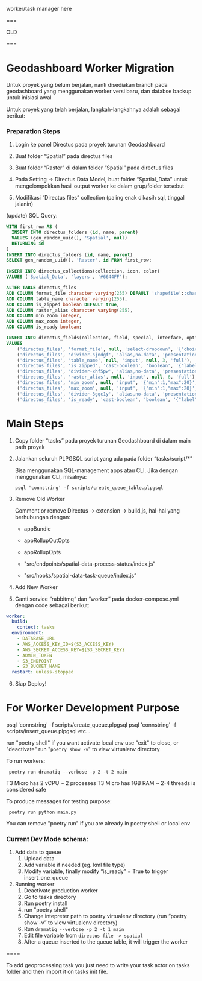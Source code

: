 worker/task manager here


===

OLD

===

# Geodashboard Worker Migration

Untuk proyek yang belum berjalan, nanti disediakan branch pada geodashboard yang menggunakan worker versi baru, dan databse backup untuk inisiasi awal

Untuk proyek yang telah berjalan, langkah-langkahnya adalah sebagai berikut:

### Preparation Steps

1. Login ke panel Directus pada proyek turunan Geodashboard

2. Buat folder “Spatial” pada directus files

3. Buat folder “Raster” di dalam folder “Spatial” pada directus files

4. Pada Setting → Directus Data Model, buat folder “Spatial_Data” untuk mengelompokkan hasil output worker ke dalam grup/folder tersebut

5. Modifikasi “Directus files” collection (paling enak dikasih sql, tinggal jalanin)

(update) SQL Query:

```SQL
WITH first_row AS (
  INSERT INTO directus_folders (id, name, parent)
  VALUES (gen_random_uuid(), 'Spatial', null)
  RETURNING id
)
INSERT INTO directus_folders (id, name, parent)
SELECT gen_random_uuid(), 'Raster', id FROM first_row;

INSERT INTO directus_collections(collection, icon, color)
VALUES ('Spatial_Data', 'layers', '#6644FF');

ALTER TABLE directus_files
ADD COLUMN format_file character varying(255) DEFAULT 'shapefile'::character varying,
ADD COLUMN table_name character varying(255),
ADD COLUMN is_zipped boolean DEFAULT true,
ADD COLUMN raster_alias character varying(255),
ADD COLUMN min_zoom integer,
ADD COLUMN max_zoom integer,
ADD COLUMN is_ready boolean;

INSERT INTO directus_fields(collection, field, special, interface, options, sort, width)
VALUES
    ('directus_files', 'format_file', null, 'select-dropdown', '{"choices":[{"text":"shapefile","value":"shapefile"},{"text":"kml","value":"kml"},{"text":"xls","value":"xls"},{"text":"xlsx","value":"xlsx"},{"text":"csv","value":"csv"},{"text":"geojson","value":"geojson"},{"text":"gdb","value":"gdb"},{"text":"tif","value":"tif"}]}', 1, 'full'),
    ('directus_files', 'divider-sjndgf', 'alias,no-data', 'presentation-divider', '{"title":"Vector Transform Configuration","inlineTitle":true}', 2, 'full'),
    ('directus_files', 'table_name', null, 'input', null, 3, 'full'),
    ('directus_files', 'is_zipped', 'cast-boolean', 'boolean', '{"label":"Yes"}', 4, 'full'),
    ('directus_files', 'divider-xhf5pw', 'alias,no-data', 'presentation-divider', '{"inlineTitle":true,"title":"Raster Tiling Configuration"}', 5, 'full'),
    ('directus_files', 'raster_alias', null, 'input', null, 6, 'full'),
    ('directus_files', 'min_zoom', null, 'input', '{"min":1,"max":20}', 7, 'half'),
    ('directus_files', 'max_zoom', null, 'input', '{"min":1,"max":20}', 8, 'half'),
    ('directus_files', 'divider-3gqc1y', 'alias,no-data', 'presentation-divider', '{"title":"Trigger After Configuration","inlineTitle":true}', 9, 'full'),
    ('directus_files', 'is_ready', 'cast-boolean', 'boolean', '{"label":"Yes"}', 10, 'full');
```

# Main Steps

1. Copy folder “tasks” pada proyek turunan Geodashboard di dalam main path proyek

2. Jalankan seluruh PLPGSQL script yang ada pada folder “tasks/script/\*”

   Bisa menggunakan SQL-management apps atau CLI. Jika dengan menggunakan CLI, misalnya:

   `psql 'connstring' -f scripts/create_queue_table.plpgsql`

3. Remove Old Worker

   Comment or remove Directus → extension → build.js, hal-hal yang berhubungan dengan:

   - appBundle

   - appRollupOutOpts

   - appRollupOpts

   - "src/endpoints/spatial-data-process-status/index.js"

   - "src/hooks/spatial-data-task-queue/index.js”

4. Add New Worker

5. Ganti service “rabbitmq“ dan “worker” pada docker-compose.yml dengan code sebagai berikut:

```yml
worker:
  build:
    context: tasks
  environment:
    - DATABASE_URL
    - AWS_ACCESS_KEY_ID=${S3_ACCESS_KEY}
    - AWS_SECRET_ACCESS_KEY=${S3_SECRET_KEY}
    - ADMIN_TOKEN
    - S3_ENDPOINT
    - S3_BUCKET_NAME
  restart: unless-stopped
```

6. Siap Deploy!

# For Worker Development Purpose

psql 'connstring' -f scripts/create_queue.plpgsql
psql 'connstring' -f scripts/insert_queue.plpgsql
etc...

run "poetry shell" if you want activate local env
use "exit" to close, or "deactivate"
run "`poetry show -v`" to view virtualenv directory

To run workers:

     poetry run dramatiq --verbose -p 2 -t 2 main

T3 Micro has 2 vCPU ~ 2 processes
T3 Micro has 1GB RAM ~ 2-4 threads is considered safe

To produce messages for testing purpose:

     poetry run python main.py

You can remove "poetry run" if you are already in poetry shell or local env

### Current Dev Mode schema:

1. Add data to queue
   1. Upload data
   2. Add variable if needed (eg. kml file type)
   3. Modify variable, finally modify “is_ready” = True to trigger insert_one_queue
2. Running worker
   1. Deactivate production worker
   2. Go to tasks directory
   3. Run poetry install
   4. run "poetry shell"
   5. Change intepreter path to poetry virtualenv directory (run “poetry show -v” to view virtualenv directory)
   6. Run `dramatiq --verbose -p 2 -t 1 main`
   7. Edit file variable from `directus file -> spatial`
   8. After a queue inserted to the queue table, it will trigger the worker



====

To add geoprocessing task you just need to write your task actor on tasks folder and then import it on tasks init file.